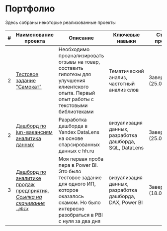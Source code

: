 # Портфолио
Здесь собраны некоторые реализованные проекты

| # | Наименование проекта | Описание | Ключевые навыки | Статус проекта |
| ----------- | ----------- | ----------- | ----------- | ----------- |
| 2 | [Тестовое задание "Самокат"](https://datalens.yandex/sntzs4qf3i2mh) | Необходимо проанализировать отзывы на товар, составить гипотезы для улучшения клиентского опыта. Первый опыт работы с текстовыми библиотеками | Тематический анализ, частотный анализ слов | Завершен (25.07.2023) |
| 2 | [Дашборд по jun-вакансиям аналитика данных](https://datalens.yandex/sntzs4qf3i2mh) | Разработка дашборда в Yandex DataLens на основе спарсированных данных с hh.ru | визуализация данных, разработка дашборда, SQL, DataLens | Завершен (25.07.2023) |
| 3 | [Дашборд по аналитике продаж предприятия. <br> _Ссылка на скачивание ``.pbix``_](https://github.com/vadimstupakov/pet_projects/raw/main/Аналитика_продаж_тест_Ступаков_В.Ю..pbix) | Моя первая проба пера в Power BI. Это было тестовое задание для одного ИП, которое оказалось скамом. Но было интересно разобраться в PBI с нуля за два дня | визуализация данных, разработка дашборда, DAX, Power BI | Завершен (18.07.2023) |
